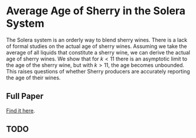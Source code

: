 # Average Age of Sherry in the Solera System

The Solera system is an orderly way to blend sherry wines.
There is a lack of formal studies on the actual age of sherry wines.
Assuming we take the average of all liquids that constitute a sherry wine, we can derive the actual age of sherry wines.
We show that for $k < 11$ there is an asymptotic limit to the age of the sherry wine, but with $k > 11$, the age becomes unbounded.
This raises questions of whether Sherry producers are accurately reporting the age of their wines.

## Full Paper

[Find it here](build/main.pdf).

## TODO
